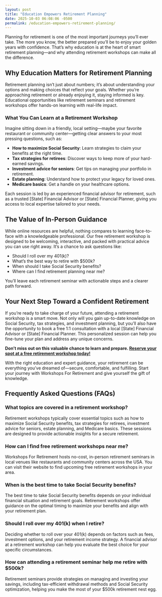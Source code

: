 ```yaml
---
layout: post
title: "Education Empowers Retirement Planning"
date: 2025-10-03 06:08:06 -0500
permalink: /education-empowers-retirement-planning/
---
```

Planning for retirement is one of the most important journeys you’ll ever take. The more you know, the better prepared you’ll be to enjoy your golden years with confidence. That’s why education is at the heart of smart retirement planning—and why attending retirement workshops can make all the difference.

## Why Education Matters for Retirement Planning

Retirement planning isn’t just about numbers; it’s about understanding your options and making choices that reflect your goals. Whether you’re approaching retirement or already enjoying it, staying informed is key. Educational opportunities like retirement seminars and retirement workshops offer hands-on learning with real-life impact.

### What You Can Learn at a Retirement Workshop

Imagine sitting down in a friendly, local setting—maybe your favorite restaurant or community center—getting clear answers to your most pressing questions, such as:

- **How to maximize Social Security**: Learn strategies to claim your benefits at the right time.
- **Tax strategies for retirees**: Discover ways to keep more of your hard-earned savings.
- **Investment advice for seniors**: Get tips on managing your portfolio in retirement.
- **Estate planning**: Understand how to protect your legacy for loved ones.
- **Medicare basics**: Get a handle on your healthcare options.

Each session is led by an experienced financial advisor for retirement, such as a trusted [State] Financial Advisor or [State] Financial Planner, giving you access to local expertise tailored to your needs.

## The Value of In-Person Guidance

While online resources are helpful, nothing compares to learning face-to-face with a knowledgeable professional. Our free retirement workshop is designed to be welcoming, interactive, and packed with practical advice you can use right away. It’s a chance to ask questions like:

- Should I roll over my 401(k)?
- What’s the best way to retire with $500k?
- When should I take Social Security benefits?
- Where can I find retirement planning near me?

You’ll leave each retirement seminar with actionable steps and a clearer path forward.

## Your Next Step Toward a Confident Retirement

If you’re ready to take charge of your future, attending a retirement workshop is a smart move. Not only will you gain up-to-date knowledge on Social Security, tax strategies, and investment planning, but you’ll also have the opportunity to book a free 1:1 consultation with a local [State] Financial Advisor or [State] Financial Planner. This personalized session can help you fine-tune your plan and address any unique concerns.

**Don’t miss out on this valuable chance to learn and prepare. [Reserve your spot at a free retirement workshop today!](https://workshopsforretirement.com/)**

With the right education and expert guidance, your retirement can be everything you’ve dreamed of—secure, comfortable, and fulfilling. Start your journey with Workshops For Retirement and give yourself the gift of knowledge.

## Frequently Asked Questions (FAQs)

### What topics are covered in a retirement workshop?

Retirement workshops typically cover essential topics such as how to maximize Social Security benefits, tax strategies for retirees, investment advice for seniors, estate planning, and Medicare basics. These sessions are designed to provide actionable insights for a secure retirement.

### How can I find free retirement workshops near me?

Workshops For Retirement hosts no-cost, in-person retirement seminars in local venues like restaurants and community centers across the USA. You can visit their website to find upcoming free retirement workshops in your area.

### When is the best time to take Social Security benefits?

The best time to take Social Security benefits depends on your individual financial situation and retirement goals. Retirement workshops offer guidance on the optimal timing to maximize your benefits and align with your retirement plan.

### Should I roll over my 401(k) when I retire?

Deciding whether to roll over your 401(k) depends on factors such as fees, investment options, and your retirement income strategy. A financial advisor at a retirement workshop can help you evaluate the best choice for your specific circumstances.

### How can attending a retirement seminar help me retire with $500k?

Retirement seminars provide strategies on managing and investing your savings, including tax-efficient withdrawal methods and Social Security optimization, helping you make the most of your $500k retirement nest egg.

<script type="application/ld+json">
{
  "@context": "https://schema.org",
  "@type": "BlogPosting",
  "headline": "Education Empowers Retirement Planning",
  "description": "Workshops For Retirement offers no-cost, in-person educational experiences focused on retirement planning, covering Social Security, tax strategies, and investment options.",
  "author": {
    "@type": "Person",
    "name": "Workshops For Retirement"
  },
  "publisher": {
    "@type": "Person",
    "name": "Workshops For Retirement"
  },
  "mainEntityOfPage": {
    "@type": "WebPage",
    "@id": "https://workshopsforretirement.com/"
  },
  "datePublished": "2024-06-01",
  "dateModified": "2024-06-01",
  "articleSection": ["Retirement planning", "Retirement seminars", "Retirement Workshops"],
  "keywords": "Retirement planning, Retirement seminars, Retirement Workshops, Retirement planning near me, Free retirement workshop, How to maximize Social Security, Tax strategies for retirees, Financial advisor for retirement, Investment advice for seniors, Should I roll over my 401(k)?, Best way to retire with $500k, When to take Social Security benefits, Estate planning seminar, Medicare, Social Security, Estate Planning",
  "inLanguage": "en-US"
}
</script>

<script type="application/ld+json">
{
  "@context": "https://schema.org",
  "@type": "FAQPage",
  "mainEntity": [
    {
      "@type": "Question",
      "name": "What topics are covered in a retirement workshop?",
      "acceptedAnswer": {
        "@type": "Answer",
        "text": "Retirement workshops typically cover essential topics such as how to maximize Social Security benefits, tax strategies for retirees, investment advice for seniors, estate planning, and Medicare basics. These sessions are designed to provide actionable insights for a secure retirement."
      }
    },
    {
      "@type": "Question",
      "name": "How can I find free retirement workshops near me?",
      "acceptedAnswer": {
        "@type": "Answer",
        "text": "Workshops For Retirement hosts no-cost, in-person retirement seminars in local venues like restaurants and community centers across the USA. You can visit their website to find upcoming free retirement workshops in your area."
      }
    },
    {
      "@type": "Question",
      "name": "When is the best time to take Social Security benefits?",
      "acceptedAnswer": {
        "@type": "Answer",
        "text": "The best time to take Social Security benefits depends on your individual financial situation and retirement goals. Retirement workshops offer guidance on the optimal timing to maximize your benefits and align with your retirement plan."
      }
    },
    {
      "@type": "Question",
      "name": "Should I roll over my 401(k) when I retire?",
      "acceptedAnswer": {
        "@type": "Answer",
        "text": "Deciding whether to roll over your 401(k) depends on factors such as fees, investment options, and your retirement income strategy. A financial advisor at a retirement workshop can help you evaluate the best choice for your specific circumstances."
      }
    },
    {
      "@type": "Question",
      "name": "How can attending a retirement seminar help me retire with $500k?",
      "acceptedAnswer": {
        "@type": "Answer",
        "text": "Retirement seminars provide strategies on managing and investing your savings, including tax-efficient withdrawal methods and Social Security optimization, helping you make the most of your $500k retirement nest egg."
      }
    }
  ]
}
</script>